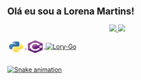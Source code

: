 ## Olá eu sou a Lorena Martins!

<div align="center">
  <a href="https://github.com/lorytins">
  <img height="130em" src="https://github-readme-stats.vercel.app/api?username=lorytins&show_icons=true&theme=dracula&include_all_commits=true&count_private=true"/>
  <img height="130em" src="https://github-readme-stats.vercel.app/api/top-langs/?username=lorytins&layout=compact&langs_count=7&theme=dracula"/>
</div>
<div style="display: inline_block"><br>
  <img align="center" alt="Lory-Python" height="30" width="40" src="https://raw.githubusercontent.com/devicons/devicon/master/icons/python/python-original.svg">
  <img align="center" alt="Lory-Csharp" height="30" width="40" src="https://raw.githubusercontent.com/devicons/devicon/master/icons/csharp/csharp-original.svg">
  <img align="center" alt="Lory-Go" height="30" width="40" src="https://cdn.jsdelivr.net/gh/devicons/devicon/icons/go/go-original.svg">
</div>

##
  
![Snake animation](https://github.com/lorytins/lorytins/blob/output/github-contribution-grid-snake.svg)
  
